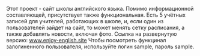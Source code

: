 Этот проект -  сайт школы английского языка. Помимо информационной составляющей, присутствует также функциональная. Есть 5 учётных записей для учителей, работающих 
в школе, и, если один из пользователей зайдет на сайт, то может менять сетку расписания, а также добавлять новости, включая фото. 
Ссылка на развернутую версию: www.enjoy-english.site
Чтобы посмотреть функцинал залогиненного пользователя, используйте логин sample, пароль sample.
